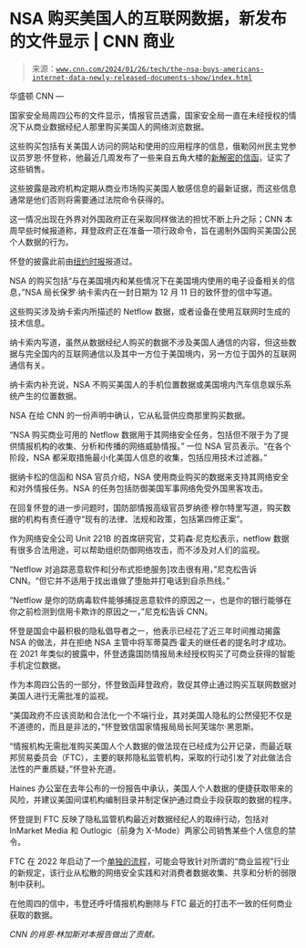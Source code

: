 <!--yml

类别：未分类

日期：2024 年 5 月 27 日 15:11:28

-->

# NSA 购买美国人的互联网数据，新发布的文件显示 | CNN 商业

> 来源：[`www.cnn.com/2024/01/26/tech/the-nsa-buys-americans-internet-data-newly-released-documents-show/index.html`](https://www.cnn.com/2024/01/26/tech/the-nsa-buys-americans-internet-data-newly-released-documents-show/index.html)

华盛顿 CNN —

国家安全局周四公布的文件显示，情报官员透露，国家安全局一直在未经授权的情况下从商业数据经纪人那里购买美国人的网络浏览数据。

这些购买包括有关美国人访问的网站和使用的应用程序的信息，俄勒冈州民主党参议员罗恩·怀登称，他最近几周发布了一些来自五角大楼的[新解密的信函](https://www.wyden.senate.gov/imo/media/doc/signed_wyden_letter_to_dni_re_nsa_purchase_of_domestic_metadata_and_ftc_order_on_data_brokers_with_attachments.pdf)，证实了这些销售。

这些披露是政府机构定期从商业市场购买美国人敏感信息的最新证据，而这些信息通常是他们否则将需要通过法院命令获得的。

这一情况出现在外界对外国政府正在采取同样做法的担忧不断上升之际；CNN 本周早些时候报道称，拜登政府正在准备一项行政命令，旨在遏制外国购买美国公民个人数据的行为。

怀登的披露此前由[纽约时报](https://www.nytimes.com/2024/01/25/us/politics/nsa-internet-privacy-warrant.html)报道过。

NSA 的购买包括“与在美国境内和某些情况下在美国境内使用的电子设备相关的信息，”NSA 局长保罗·纳卡索内在一封日期为 12 月 11 日的致怀登的信中写道。

这些购买涉及纳卡索内所描述的 Netflow 数据，或者设备在使用互联网时生成的技术信息。

纳卡索内写道，虽然从数据经纪人购买的数据不涉及美国人通信的内容，但这些数据与完全国内的互联网通信以及其中一方位于美国境内，另一方位于国外的互联网通信有关。

纳卡索内补充说，NSA 不购买美国人的手机位置数据或美国境内汽车信息娱乐系统产生的位置数据。

NSA 在给 CNN 的一份声明中确认，它从私营供应商那里购买数据。

“NSA 购买商业可用的 Netflow 数据用于其网络安全任务，包括但不限于为了提供情报机构的收集、分析和传播的网络威胁情报。” 一位 NSA 官员表示。“在各个阶段，NSA 都采取措施最小化美国人信息的收集，包括应用技术过滤器。”

据纳卡松的信函和 NSA 官员介绍，NSA 使用商业购买的数据来支持其网络安全和对外情报任务。NSA 的任务包括防御美国军事网络免受外国黑客攻击。

在回复怀登的进一步问题时，国防部情报高级官员罗纳德·穆尔特里写道，购买数据的机构有责任遵守“现有的法律、法规和政策，包括第四修正案”。

作为网络安全公司 Unit 221B 的首席研究官，艾莉森·尼克松表示，netflow 数据有很多合法用途，可以帮助组织防御网络攻击，而不涉及对人们的监视。

“Netflow 对追踪恶意软件和[分布式拒绝服务]攻击很有用，”尼克松告诉 CNN。“但它并不适用于找出谁做了堕胎并打电话到自杀热线。”

“Netflow 是你的防病毒软件能够捕捉恶意软件的原因之一，也是你的银行能够在你之前检测到信用卡欺诈的原因之一，”尼克松告诉 CNN。

怀登是国会中最积极的隐私倡导者之一，他表示已经花了近三年时间推动揭露 NSA 的做法，并在拒绝 NSA 主管中将军蒂莫西·霍夫的继任者的提名时才成功。在 2021 年类似的披露中，怀登透露国防情报局未经授权购买了可商业获得的智能手机定位数据。

作为本周四公告的一部分，怀登致函拜登政府，敦促其停止通过购买互联网数据对美国人进行无需批准的监视。

“美国政府不应该资助和合法化一个不端行业，其对美国人隐私的公然侵犯不仅是不道德的，而且是非法的，”怀登致信国家情报局局长阿芙瑞尔·黑恩斯。

“情报机构无需批准购买美国人个人数据的做法现在已经成为公开记录，而最近联邦贸易委员会（FTC），主要的联邦隐私监管机构，采取的行动引发了对此做法合法性的严重质疑，”怀登补充道。

Haines 办公室在去年公布的一份报告中承认，美国人个人数据的便捷获取带来的风险，并建议美国间谍机构编制目录并制定保护通过商业手段获取的数据的程序。

怀登提到 FTC 反映了隐私监管机构最近对数据经纪人的取缔行动，包括对 InMarket Media 和 Outlogic（前身为 X-Mode）两家公司销售某些个人信息的禁令。

FTC 在 2022 年启动了一个[单独的流程](https://www.cnn.com/2022/08/11/tech/ftc-new-rules-big-data/index.html)，可能会导致针对所谓的“商业监视”行业的新规定，该行业从松散的网络安全实践和对消费者数据收集、共享和分析的弱限制中获利。

在他周四的信中，韦登还呼吁情报机构删除与 FTC 最近的打击不一致的任何商业获取的数据。

*CNN 的肖恩·林加斯对本报告做出了贡献。*
